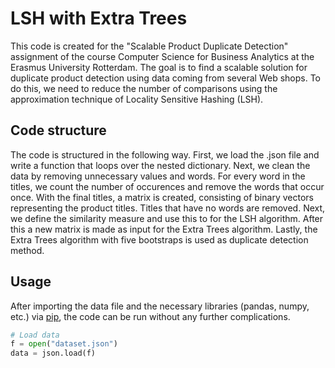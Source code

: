 # LSH with Extra Trees
This code is created for the "Scalable Product Duplicate Detection" assignment of the course Computer Science for Business Analytics at the Erasmus University Rotterdam. The goal is to find a scalable solution for duplicate product detection using data coming from several Web shops. To do this, we need to reduce the number of comparisons using the approximation technique of Locality Sensitive Hashing (LSH).
## Code structure
The code is structured in the following way. First, we load the .json file and write a function that loops over the nested dictionary. Next, we clean the data by removing unnecessary values and words. For every word in the titles, we count the number of occurences and remove the words that occur once. With the final titles, a matrix is created, consisting of binary vectors representing the product titles. Titles that have no words are removed. Next, we define the similarity measure and use this to for the LSH algorithm. After this a new matrix is made as input for the Extra Trees algorithm. Lastly, the Extra Trees algorithm with five bootstraps is used as duplicate detection method.
## Usage
After importing the data file and the necessary libraries (pandas, numpy, etc.) via [pip](https://pip.pypa.io/en/stable/), the code can be run without any further complications.
```python
# Load data
f = open("dataset.json")
data = json.load(f)
```

